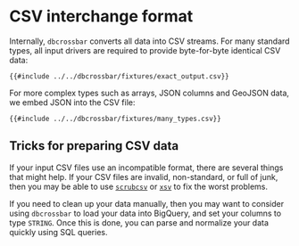 # CSV interchange format

Internally, `dbcrossbar` converts all data into CSV streams. For many standard types, all input drivers are required to provide byte-for-byte identical CSV data:

```csv
{{#include ../../dbcrossbar/fixtures/exact_output.csv}}
```

For more complex types such as arrays, JSON columns and GeoJSON data, we embed JSON into the CSV file:

```csv
{{#include ../../dbcrossbar/fixtures/many_types.csv}}
```

## Tricks for preparing CSV data

If your input CSV files use an incompatible format, there are several things that might help. If your CSV files are invalid, non-standard, or full of junk, then you may be able to use [`scrubcsv`](https://github.com/faradayio/scrubcsv) or [`xsv`](https://github.com/BurntSushi/xsv) to fix the worst problems.

If you need to clean up your data manually, then you may want to consider using `dbcrossbar` to load your data into BigQuery, and set your columns to type `STRING`. Once this is done, you can parse and normalize your data quickly using SQL queries.
